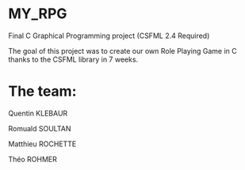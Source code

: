 # MY_RPG
Final C Graphical Programming project (CSFML 2.4 Required)

The goal of this project was to create our own Role Playing Game in C thanks to the CSFML library in 7 weeks.

# The team:

Quentin KLEBAUR

Romuald SOULTAN

Matthieu ROCHETTE

Théo ROHMER
